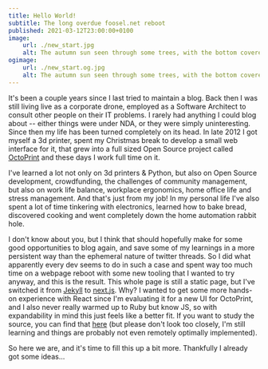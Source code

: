 ```yaml
---
title: Hello World!
subtitle: The long overdue foosel.net reboot
published: 2021-03-12T23:00:00+0100
image:
    url: ./new_start.jpg
    alt: The autumn sun seen through some trees, with the bottom covered in leaves
ogimage:
    url: ./new_start.og.jpg
    alt: The autumn sun seen through some trees, with the bottom covered in leaves
---
```


It's been a couple years since I last tried to maintain a blog. Back then I was still living live as a corporate drone,
employed as a Software Architect to consult other people on their IT problems. I rarely had anything I could blog about
-- either things were under NDA, or they were simply uninteresting. Since then my life has been turned completely on its head.
In late 2012 I got myself a 3d printer, spent my Christmas break to develop a small web interface for it, that grew into a full
sized Open Source project called [OctoPrint](https://octoprint.org) and these days I work full time on it.

I've learned a lot not only on 3d printers & Python, but also on Open Source development, crowdfunding, the challenges of
community management, but also on work life balance, workplace ergonomics, home office life and stress management. And that's
just from my job! In my personal life I've also spent a lot of time tinkering with electronics, learned how to bake bread,
discovered cooking and went completely down the home automation rabbit hole.

I don't know about you, but I think that should hopefully make for some good opportunities to blog again, and save some of
my learnings in a more persistent way than the ephemeral nature of twitter threads. So I did what apparently every dev seems
to do in such a case and spent way too much time on a webpage reboot with some new tooling that I wanted to try anyway,
and this is the result. This whole page is still a static page, but I've switched it from [Jekyll](https://jekyllrb.com)
to [next.js](https://nextjs.org/). Why? I wanted to get some more hands-on experience with React since I'm evaluating it for a
new UI for OctoPrint, and I also never really warmed up to Ruby but know JS, so with expandability in mind this just feels like a
better fit. If you want to study the source, you can find that [here](https://github.com/foosel/foosel.github.io) (but please
don't look too closely, I'm still learning and things are probably not even remotely optimally implemented).

So here we are, and it's time to fill this up a bit more. Thankfully I already got some ideas...
